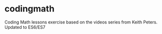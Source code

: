 # codingmath
Coding Math lessons exercise based on the videos series from Keith Peters. Updated to ES6/ES7
